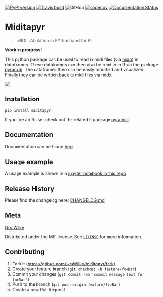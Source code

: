 <!-- template from here: https://dbader.org/blog/write-a-great-readme-for-your-github-project -->
[![PyPI version](https://badge.fury.io/py/miditapyr.svg)](https://badge.fury.io/py/miditapyr)
[![Travis build](https://api.travis-ci.org/urswilke/miditapyr.svg?branch=master)](https://travis-ci.org/urswilke/miditapyr)
![GitHub](https://img.shields.io/github/license/urswilke/miditapyr)
[![codecov](https://img.shields.io/codecov/c/github/urswilke/miditapyr/master.svg?style=flat-square&label=Codecov+Coverage)](https://codecov.io/gh/urswilke/miditapyr)
[![Documentation Status](https://readthedocs.org/projects/miditapyr/badge/?version=latest)](https://miditapyr.readthedocs.io/en/latest/?badge=latest)

# Miditapyr
> MIDI TAbulation in PYthon (and for R)

**Work in progress!**

This python package can be used to read in midi files (via
[mido](https://github.com/mido/mido)) in dataframes. These dataframes can then
also be read in in R via the package
[pyramidi](https://github.com/urswilke/pyramidi). The dataframes then can be
easily modified and visualized. Finally they can be written back to midi files
via mido.

![](header.png)

## Installation

```sh
pip install miditapyr
```

If you are an R user check out the related R package [pyramidi](https://github.com/urswilke/pyramidi).


## Documentation

Documentation can be found [here](https://miditapyr.readthedocs.io/)

## Usage example

A usage example is shown in a [jupyter notebook in this repo](https://nbviewer.jupyter.org/github/urswilke/miditapyr/blob/master/notebooks/pyramidi_integration.ipynb)
<!-- A few motivating and useful examples of how your product can be used. Spice this up with code blocks and potentially more screenshots.

_For more examples and usage, please refer to the [Wiki][wiki]._ -->

<!-- ## Development setup

Describe how to install all development dependencies and how to run an automated test-suite of some kind. Potentially do this for multiple platforms.

```sh
make install
npm test
``` -->

## Release History

Please find the changelog here: [CHANGELOG.md](https://github.com/urswilke/miditapyr/blob/master/CHANGELOG.md)

## Meta

[Urs Wilke](https://twitter.com/UrsWilke)

Distributed under the MIT license. See [``LICENSE``](https://github.com/urswilke/miditapyr/blob/master/LICENSE) for more information.

## Contributing

1. Fork it (<https://github.com/UrsWilke/miditapyr/fork>)
2. Create your feature branch (`git checkout -b feature/fooBar`)
3. Commit your changes (`git commit -am 'commit message text for fooBar'`)
4. Push to the branch (`git push origin feature/fooBar`)
5. Create a new Pull Request

<!-- Markdown link & img dfn's -->
<!-- [npm-image]: https://img.shields.io/npm/v/datadog-metrics.svg?style=flat-square
[npm-url]: https://npmjs.org/package/datadog-metrics
[npm-downloads]: https://img.shields.io/npm/dm/datadog-metrics.svg?style=flat-square
[travis-image]: https://img.shields.io/travis/dbader/node-datadog-metrics/master.svg?style=flat-square
[travis-url]: https://travis-ci.org/dbader/node-datadog-metrics
[wiki]: https://github.com/yourname/yourproject/wiki -->
